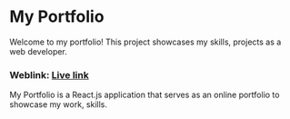 # My Portfolio
Welcome to my portfolio! This project showcases my skills, projects as a web developer.

### Weblink: [Live link](https://scintillating-gumdrop-35cb05.netlify.app/)

My Portfolio is a React.js application that serves as an online portfolio to showcase my work, skills.

